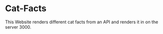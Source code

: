 # Cat-Facts
This Website renders different cat facts from an API and renders it in on the server 3000.
